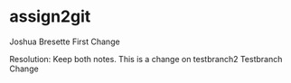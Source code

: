 # assign2git
Joshua Bresette
First Change

Resolution: Keep both notes.
This is a change on testbranch2
Testbranch Change
